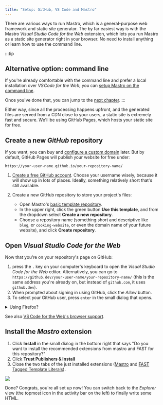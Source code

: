 ```yaml
---
title: "Setup: GitHub, VS Code and Mastro"
---
```


There are various ways to run Mastro, which is a general-purpose web framework and static site generator. The by far easiest way is with the Mastro _Visual Studio Code for the Web_ extension, which lets you run Mastro as a static site generator right in your browser. No need to install anything or learn how to use the command line.

:::tip
## Alternative option: command line

If you're already comfortable with the command line and prefer a local installation over _VS Code for the Web_, you can [setup Mastro on the command line](/guide/cli-install/#different-ways-to-run-mastro).

Once you've done that, you can jump to the [next chapter](/guide/html/).
:::

Either way, since all the processing happens upfront, and the generated files are served from a CDN close to your users, a static site is extremely fast and secure.
We'll be using GitHub Pages, which hosts your static site for free.


## Create a new _GitHub_ repository

If you want, you can buy and [configure a custom domain](https://docs.github.com/en/pages/configuring-a-custom-domain-for-your-github-pages-site) later. But by default, GitHub Pages will publish your website for free under:

    https://your-user-name.github.io/your-repository-name/

1. [Create a free GitHub account](https://github.com/signup). Choose your username wisely, because it will show up in lots of places. Ideally, something relatively short that's still available.

2.  Create a new GitHub repository to store your project's files:

    - Open Mastro's [basic template repository](https://github.com/mastrojs/template-basic).
    - In the upper right, click the green button **Use this template**, and from the dropdown select **Create a new repository**.
    - Choose a repository name (something short and descriptive like `blog`, or `cooking-website`, or even the domain name of your future website), and click **Create repository**.


## Open _Visual Studio Code for the Web_

Now that you're on your repository's page on GitHub:

1. press the `.` key on your computer's keyboard to open the _Visual Studio Code for the Web_ editor. Alternatively, you can go to `https://github.dev/your-user-name/your-repository-name/` (this is the same address you're already on, but instead of `github.com`, it uses `github.dev`).
2. When prompted about signing in using GitHub, click the _Allow_ button.
3. To select your GitHub user, press `enter` in the small dialog that opens.

<details>
  <summary>Using Firefox?</summary>

  If you've selected "Strict" in the "Enhanced Tracking Protection" preferences, you need to temporarily disable it, in order to connect VS Code with GitHub the first time around.
</details>

See also [VS Code for the Web's browser support](https://code.visualstudio.com/docs/setup/vscode-web#_browser-support).

## Install the _Mastro_ extension

1. Click **Install** in the small dialog in the bottom right that says "Do you want to install the recommended extensions from mastro and FAST for this repository?"
2. Click **Trust Publishers & Install**
3. Close the two tabs of the just installed extensions ([Mastro](https://marketplace.visualstudio.com/items?itemName=mastro.mastro-vscode-extension) and [FAST Tagged Template Literals](https://marketplace.visualstudio.com/items?itemName=ms-fast.fast-tagged-templates)).

![](/assets/vscode-extensions.png)

Done? Congrats, you're all set up now! You can switch back to the _Explorer_ view (the topmost icon in the activity bar on the left) to finally write some HTML.
